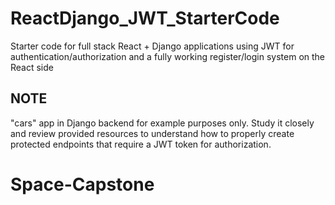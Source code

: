 # ReactDjango_JWT_StarterCode

Starter code for full stack React + Django applications using JWT for authentication/authorization and a fully working register/login system on the React side

## NOTE

"cars" app in Django backend for example purposes only. Study it closely and review provided resources to understand how to properly create protected endpoints that require a JWT token for authorization.
# Space-Capstone
